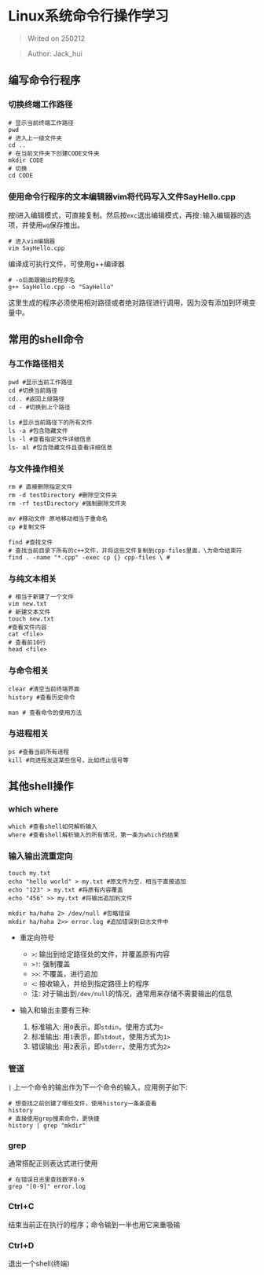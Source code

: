 # **Linux系统命令行操作学习**

> Writed on 250212

> Author: Jack_hui

## **编写命令行程序**

### **切换终端工作路径**
```shell
# 显示当前终端工作路径
pwd
# 进入上一级文件夹
cd ..
# 在当前文件夹下创建CODE文件夹
mkdir CODE
# 切换
cd CODE
```

### **使用命令行程序的文本编辑器vim将代码写入文件SayHello.cpp**
按i进入编辑模式，可直接复制。然后按`exc`退出编辑模式，再按`:`输入编辑器的选项，并使用`wq`保存推出。
```shell
# 进入vim编辑器
vim SayHello.cpp
```
编译成可执行文件，可使用g++编译器
```shell
# -o后面跟输出的程序名
g++ SayHello.cpp -o "SayHello"
```
这里生成的程序必须使用相对路径或者绝对路径进行调用，因为没有添加到环境变量中。

## **常用的shell命令**
### **与工作路径相关**
```shell
pwd #显示当前工作路径
cd #切换当前路径
cd.. #返回上级路径
cd - #切换到上个路径

ls #显示当前路径下的所有文件
ls -a #包含隐藏文件
ls -l #查看指定文件详细信息
ls- al #包含隐藏文件且查看详细信息
```
### **与文件操作相关**
``` shell
rm # 直接删除指定文件
rm -d testDirectory #删除空文件夹
rm -rf testDirectory #强制删除文件夹

mv #移动文件 原地移动相当于重命名
cp #复制文件

find #查找文件
# 查找当前目录下所有的c++文件，并将这些文件复制到cpp-files里面，\为命令结束符
find . -name "*.cpp" -exec cp {} cpp-files \ #
```

### **与纯文本相关**
``` shell
# 相当于新建了一个文件
vim new.txt
# 新建文本文件
touch new.txt
#查看文件内容
cat <file> 
# 查看前10行
head <file>
```

### **与命令相关**
``` shell
clear #清空当前终端界面
history #查看历史命令

man # 查看命令的使用方法
```

### **与进程相关**
```shell
ps #查看当前所有进程
kill #向进程发送某些信号，比如终止信号等
```

## **其他shell操作**
### **which where**
``` shell
which #查看shell如何解析输入
where #查看shell解析输入的所有情况，第一条为which的结果
```

### **输入输出流重定向**
``` shell
touch my.txt
echo "hello world" > my.txt #原文件为空，相当于直接追加
echo "123" > my.txt #将原有内容覆盖
echo "456" >> my.txt #将输出追加到文件

mkdir ha/haha 2> /dev/null #忽略错误
mkdir ha/haha 2>> error.log #追加错误到日志文件中
```

* 重定向符号
    * `>`: 输出到给定路径处的文件，并覆盖原有内容
    * `>!`: 强制覆盖 
    * `>>`: 不覆盖，进行追加
    * `<`: 接收输入，并给到指定路径上的程序
    * 注: 对于输出到`/dev/null`的情况，通常用来存储不需要输出的信息

* 输入和输出主要有三种:
    1. 标准输入: 用`0`表示，即`stdin`，使用方式为`<` 
    1. 标准输出: 用`1`表示，即`stdout`，使用方式为`1>` 
    1. 错误输出: 用`2`表示，即`stderr`，使用方式为`2>` 

### **管道**
`|` 上一个命令的输出作为下一个命令的输入，应用例子如下:
```shell
# 想查找之前创建了哪些文件，使用history一条条查看
history
# 直接使用grep搜素命令，更快捷
history | grep "mkdir"
```

### **grep**
通常搭配正则表达式进行使用
``` shell
# 在错误日志里查找数字0-9
grep "[0-9]" error.log
```

### **Ctrl+C**
结束当前正在执行的程序；命令输到一半也用它来重吸输

### **Ctrl+D**
退出一个shell(终端)


